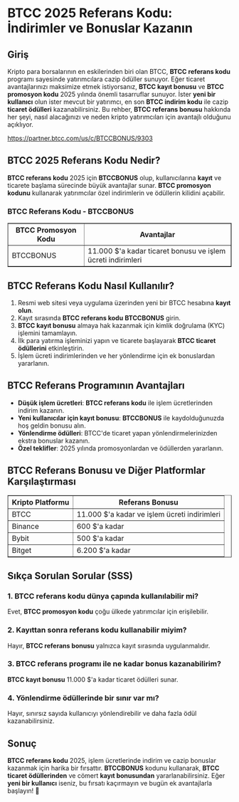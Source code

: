 <h1>BTCC 2025 Referans Kodu: İndirimler ve Bonuslar Kazanın</h1>

<h2>Giriş</h2>
<p>Kripto para borsalarının en eskilerinden biri olan BTCC, <strong>BTCC referans kodu</strong> programı sayesinde yatırımcılara cazip ödüller sunuyor. Eğer ticaret avantajlarınızı maksimize etmek istiyorsanız, <strong>BTCC kayıt bonusu</strong> ve <strong>BTCC promosyon kodu</strong> 2025 yılında önemli tasarruflar sunuyor. İster <strong>yeni bir kullanıcı</strong> olun ister mevcut bir yatırımcı, en son <strong>BTCC indirim kodu</strong> ile cazip <strong>ticaret ödülleri</strong> kazanabilirsiniz. Bu rehber, <strong>BTCC referans bonusu</strong> hakkında her şeyi, nasıl alacağınızı ve neden kripto yatırımcıları için avantajlı olduğunu açıklıyor.</p>
<a href="https://partner.btcc.com/us/c/BTCCBONUS/9303" target="_blank">https://partner.btcc.com/us/c/BTCCBONUS/9303</a>

<h2>BTCC 2025 Referans Kodu Nedir?</h2>
<p><strong>BTCC referans kodu</strong> 2025 için <strong>BTCCBONUS</strong> olup, kullanıcılarına <strong>kayıt</strong> ve ticarete başlama sürecinde büyük avantajlar sunar. <strong>BTCC promosyon kodunu</strong> kullanarak yatırımcılar özel indirimlerin ve ödüllerin kilidini açabilir.</p>

<h3>BTCC Referans Kodu - BTCCBONUS</h3>
<table border="1">
    <tr>
        <th>BTCC Promosyon Kodu</th>
        <th>Avantajlar</th>
    </tr>
    <tr>
        <td>BTCCBONUS</td>
        <td>11.000 $'a kadar ticaret bonusu ve işlem ücreti indirimleri</td>
    </tr>
</table>

<h2>BTCC Referans Kodu Nasıl Kullanılır?</h2>
<ol>
    <li>Resmi web sitesi veya uygulama üzerinden yeni bir BTCC hesabına <strong>kayıt olun</strong>.</li>
    <li>Kayıt sırasında <strong>BTCC referans kodu</strong> <strong>BTCCBONUS</strong> girin.</li>
    <li><strong>BTCC kayıt bonusu</strong> almaya hak kazanmak için kimlik doğrulama (KYC) işlemini tamamlayın.</li>
    <li>İlk para yatırma işleminizi yapın ve ticarete başlayarak <strong>BTCC ticaret ödüllerini</strong> etkinleştirin.</li>
    <li>İşlem ücreti indirimlerinden ve her yönlendirme için ek bonuslardan yararlanın.</li>
</ol>

<h2>BTCC Referans Programının Avantajları</h2>
<ul>
    <li><strong>Düşük işlem ücretleri</strong>: <strong>BTCC referans kodu</strong> ile işlem ücretlerinden indirim kazanın.</li>
    <li><strong>Yeni kullanıcılar için kayıt bonusu</strong>: <strong>BTCCBONUS</strong> ile kaydolduğunuzda hoş geldin bonusu alın.</li>
    <li><strong>Yönlendirme ödülleri</strong>: BTCC'de ticaret yapan yönlendirmelerinizden ekstra bonuslar kazanın.</li>
    <li><strong>Özel teklifler</strong>: 2025 yılında promosyonlardan ve ödüllerden yararlanın.</li>
</ul>

<h2>BTCC Referans Bonusu ve Diğer Platformlar Karşılaştırması</h2>
<table border="1">
    <tr>
        <th>Kripto Platformu</th>
        <th>Referans Bonusu</th>
    </tr>
    <tr>
        <td>BTCC</td>
        <td>11.000 $'a kadar ve işlem ücreti indirimleri</td>
    </tr>
    <tr>
        <td>Binance</td>
        <td>600 $'a kadar</td>
    </tr>
    <tr>
        <td>Bybit</td>
        <td>500 $'a kadar</td>
    </tr>
    <tr>
        <td>Bitget</td>
        <td>6.200 $'a kadar</td>
    </tr>
</table>

<h2>Sıkça Sorulan Sorular (SSS)</h2>
<h3>1. BTCC referans kodu dünya çapında kullanılabilir mi?</h3>
<p>Evet, <strong>BTCC promosyon kodu</strong> çoğu ülkede yatırımcılar için erişilebilir.</p>

<h3>2. Kayıttan sonra referans kodu kullanabilir miyim?</h3>
<p>Hayır, <strong>BTCC referans bonusu</strong> yalnızca kayıt sırasında uygulanmalıdır.</p>

<h3>3. BTCC referans programı ile ne kadar bonus kazanabilirim?</h3>
<p><strong>BTCC kayıt bonusu</strong> 11.000 $'a kadar ticaret ödülleri sunar.</p>

<h3>4. Yönlendirme ödüllerinde bir sınır var mı?</h3>
<p>Hayır, sınırsız sayıda kullanıcıyı yönlendirebilir ve daha fazla ödül kazanabilirsiniz.</p>

<h2>Sonuç</h2>
<p><strong>BTCC referans kodu</strong> 2025, işlem ücretlerinde indirim ve cazip bonuslar kazanmak için harika bir fırsattır. <strong>BTCCBONUS</strong> kodunu kullanarak, <strong>BTCC ticaret ödüllerinden</strong> ve cömert <strong>kayıt bonusundan</strong> yararlanabilirsiniz. Eğer <strong>yeni bir kullanıcı</strong> iseniz, bu fırsatı kaçırmayın ve bugün ek avantajlarla başlayın! 🚀</p>
